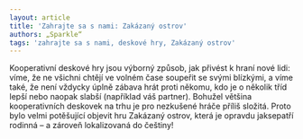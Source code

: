```yaml
---
layout: article
title: 'Zahrajte sa s nami: Zakázaný ostrov'
authors: „Sparkle“
tags: 'zahrajte sa s nami, deskové hry, Zakázaný ostrov'
---
```


Kooperativní deskové hry jsou výborný způsob, jak přivést k hraní nové lidi:
víme, že ne všichni chtějí ve volném čase soupeřit se svými blízkými, a víme
také, že není vždycky úplně zábava hrát proti někomu, kdo je o několik tříd
lepší nebo naopak slabší (například váš partner). Bohužel většina kooperativních
deskovek na trhu je pro nezkušené hráče příliš složitá. Proto bylo
velmi potěšující objevit hru Zakázaný ostrov, která je opravdu jaksepatří
rodinná – a zároveň lokalizovaná do češtiny!
